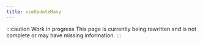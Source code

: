```yaml
---
title: useUpdateMany
---
```


:::caution Work in progress
This page is currently being rewritten and is not complete or may have missing information.
:::